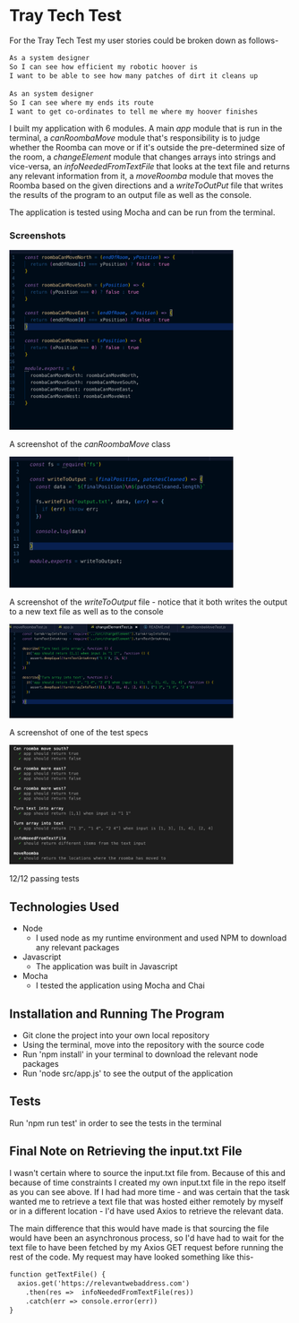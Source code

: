 Tray Tech Test
=================

For the Tray Tech Test my user stories could be broken down as follows-

```
As a system designer 
So I can see how efficient my robotic hoover is 
I want to be able to see how many patches of dirt it cleans up

As an system designer 
So I can see where my ends its route 
I want to get co-ordinates to tell me where my hoover finishes
```

I built my application with 6 modules. A main *app* module that is run in the terminal, a *canRoombaMove* module that's responsibility is to judge whether the Roomba can move or if it's outside the pre-determined size of the room, a *changeElement* module that changes arrays into strings and vice-versa, an *infoNeededFromTextFile* that looks at the text file and returns any relevant information from it, a *moveRoomba* module that moves the Roomba based on the given directions and a *writeToOutPut* file that writes the results of the program to an output file as well as the console. 

The application is tested using Mocha and can be run from the terminal.

### Screenshots

<img src="images/roombaCanMove.png?" width="400px">

A screenshot of the *canRoombaMove* class

<img src="images/writeToOutput.png?" width="400px">

A screenshot of the *writeToOutput* file - notice that it both writes the output to a new text file as well as to the console

<img src="images/tests_run.png?" width="400px">

A screenshot of one of the test specs

<img src="images/tests.png?" width="400px">

12/12 passing tests

Technologies Used
-----

* Node
  * I used node as my runtime environment and used NPM to download any relevant packages
* Javascript
  * The application was built in Javascript
* Mocha
  * I tested the application using Mocha and Chai

Installation and Running The Program
-----

* Git clone the project into your own local repository
* Using the terminal, move into the repository with the source code
* Run 'npm install' in your terminal to download the relevant node packages
* Run 'node src/app.js' to see the output of the application

Tests
-----

Run 'npm run test' in order to see the tests in the terminal

Final Note on Retrieving the input.txt File
-----

I wasn't certain where to source the input.txt file from. Because of this and because of time constraints I created my own input.txt file in the repo itself as you can see above. If I had had more time - and was certain that the task wanted me to retrieve a text file that was hosted either remotely by myself or in a different location - I'd have used Axios to retrieve the relevant data.

The main difference that this would have made is that sourcing the file would have been an asynchronous process, so I'd have had to wait for the text file to have been fetched by my Axios GET request before running the rest of the code. My request may have looked something like this-

```
function getTextFile() {
  axios.get('https://relevantwebaddress.com')
    .then(res =>  infoNeededFromTextFile(res))
    .catch(err => console.error(err))
}
```
